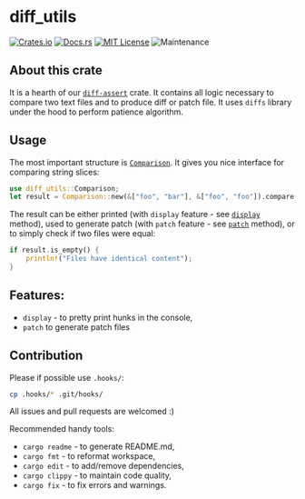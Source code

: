 # diff_utils
[![Crates.io](https://img.shields.io/crates/v/diff-utils.svg)](https://crates.io/crates/diff-utils)
[![Docs.rs](https://docs.rs/diff-utils/badge.svg)](https://docs.rs/diff-utils)
[![MIT License](https://img.shields.io/badge/license-MIT-blue.svg)](https://raw.githubusercontent.com/rust-lang/docs.rs/master/LICENSE)
![Maintenance](https://img.shields.io/badge/maintenance-activly--developed-brightgreen.svg)

## About this crate
It is a hearth of our [`diff-assert`](../diff-assert/index.html) crate. It contains all logic
necessary to compare two text files and to produce diff or patch file.
It uses `diffs` library under the hood to perform patience algorithm.

## Usage

The most important structure is [`Comparison`](struct.Comparison.html). It gives you nice
interface for comparing string slices:

```rust
use diff_utils::Comparison;
let result = Comparison::new(&["foo", "bar"], &["foo", "foo"]).compare().expect("Comparison failed");
```

The result can be either printed (with `display` feature - see [`display`](struct.CompareResult#method.display) method),
used to generate patch (with `patch` feature - see [`patch`](struct.CompareResult#method.patch) method), or to simply
check if two files were equal:

```rust
if result.is_empty() {
    println!("Files have identical content");
}
```

## Features:
* `display` - to pretty print hunks in the console,
* `patch` to generate patch files

## Contribution
Please if possible use `.hooks/`:
```bash
cp .hooks/* .git/hooks/
```

All issues and pull requests are welcomed :)

Recommended handy tools:
* `cargo readme` - to generate README.md,
* `cargo fmt` - to reformat workspace,
* `cargo edit` - to add/remove dependencies,
* `cargo clippy` - to maintain code quality,
* `cargo fix` - to fix errors and warnings.
